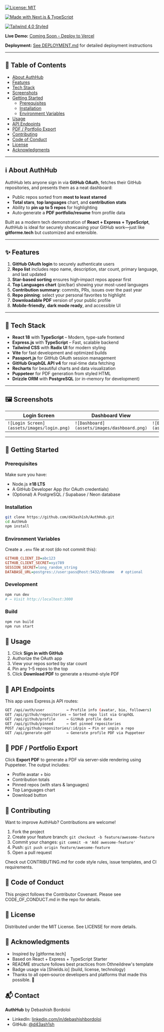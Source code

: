 [![License: MIT](https://img.shields.io/badge/license-MIT-blue)](./LICENSE)  

[![Made with Next.js & TypeScript](https://img.shields.io/badge/tech-Next.js%20%26%20TypeScript-0052CC?logo=nextdotjs&logoColor=white)](https://nextjs.org/)  

[![Tailwind 4.0 Styled](https://img.shields.io/badge/styled%20with-Tailwind%20CSS-38B2AC?logo=tailwindcss&logoColor=white)](https://tailwindcss.com/)  

**Live Demo:** [Coming Soon - Deploy to Vercel](https://vercel.com)

**Deployment:** [See DEPLOYMENT.md](./DEPLOYMENT.md) for detailed deployment instructions  

---  

## 📖 Table of Contents  

- [About AuthHub](#-about-authhub)  
- [Features](#-features)  
- [Tech Stack](#️-tech-stack)  
- [Screenshots](#-screenshots)  
- [Getting Started](#️-getting-started)  
  - [Prerequisites](#prerequisites)  
  - [Installation](#installation)  
  - [Environment Variables](#environment-variables)  
- [Usage](#-usage)  
- [API Endpoints](#-api-endpoints)  
- [PDF / Portfolio Export](#️-pdf--portfolio-export)  
- [Contributing](#-contributing)  
- [Code of Conduct](#-code-of-conduct)  
- [License](#-license)  
- [Acknowledgments](#-acknowledgments)  

---  

## ℹ️ About AuthHub  

AuthHub lets anyone sign in via **GitHub OAuth**, fetches their GitHub repositories, and presents them as a neat dashboard:  

- Public repos sorted from **most to least starred**  
- **Total stars**, **top languages** chart, and **contribution stats**  
- Ability to **pin up to 5 repos** for highlighting  
- Auto‑generate a **PDF portfolio/resume** from profile data  

Built as a modern tech demonstration of **React + Express + TypeScript**, AuthHub is ideal for securely showcasing your GitHub work—just like **gitforme.tech** but customized and extensible.  

---  

## ✨ Features  

1. **GitHub OAuth login** to securely authenticate users  
2. **Repo list** includes repo name, description, star count, primary language, and last updated  
3. **Star‑based sorting** ensures high‑impact repos appear first  
4. **Top Languages chart** (pie/bar) showing your most-used languages  
5. **Contribution summary**: commits, PRs, issues over the past year  
6. **Repo pinning**: select your personal favorites to highlight  
7. **Downloadable PDF** version of your public profile  
8. **Mobile‑friendly**, **dark mode ready**, and accessible UI  

---  

## 🧰 Tech Stack  

- **React 18** with **TypeScript** – Modern, type-safe frontend  
- **Express.js** with **TypeScript** – Fast, scalable backend  
- **Tailwind CSS** with **Radix UI** for modern styling  
- **Vite** for fast development and optimized builds  
- **Passport.js** for GitHub OAuth session management  
- **GitHub GraphQL API v4** for real-time data fetching  
- **Recharts** for beautiful charts and data visualization  
- **Puppeteer** for PDF generation from styled HTML  
- **Drizzle ORM** with **PostgreSQL** (or in-memory for development)  

---  

## 🖼 Screenshots  

| Login Screen | Dashboard View | PDF Export |
|---|---|---|
| `![Login Screen](assets/images/login.png)` | `![Dashboard](assets/images/dashboard.png)` | `![Export PDF](assets/images/export.png)` |  

---  

## 🚀 Getting Started  

### Prerequisites  

Make sure you have:  
- Node.js **≥18 LTS**  
- A GitHub Developer App (for OAuth credentials)  
- (Optional) A PostgreSQL / Supabase / Neon database  

### Installation  

```bash  
git clone https://github.com/d43ash1sh/AuthHub.git  
cd AuthHub  
npm install  
```  

### Environment Variables  

Create a `.env` file at root (do not commit this):  

```ini  
GITHUB_CLIENT_ID=abc123  
GITHUB_CLIENT_SECRET=xyz789  
SESSION_SECRET=long_random_string  
DATABASE_URL=postgres://user:pass@host:5432/dbname   # optional  
```  

### Development  

```bash  
npm run dev  
# → Visit http://localhost:3000  
```  

### Build  

```bash  
npm run build  
npm run start  
```  

## 🧪 Usage  

1. Click **Sign in with GitHub**  
2. Authorize the OAuth app  
3. View your repos sorted by star count  
4. Pin any 1–5 repos to the top  
5. Click **Download PDF** to generate a résumé-style PDF  

## 🧠 API Endpoints  

This app uses Express.js API routes:  

```bash  
GET /api/auth/user          → Profile info (avatar, bio, followers)  
GET /api/github/repositories → Sorted repo list via GraphQL  
GET /api/github/profile     → GitHub profile data  
GET /api/github/pinned      → Get pinned repositories  
POST /api/github/repositories/:id/pin → Pin or unpin a repo  
GET /api/generate-pdf       → Generate profile PDF via Puppeteer  
```  

## 📄 PDF / Portfolio Export  

Click **Export PDF** to generate a PDF via server-side rendering using Puppeteer. The output includes:  

- Profile avatar + bio  
- Contribution totals  
- Pinned repos (with stars & languages)  
- Top Languages chart  
- Download button  

## 🤝 Contributing  

Want to improve AuthHub? Contributions are welcome!  

1. Fork the project  
2. Create your feature branch: `git checkout -b feature/awesome-feature`  
3. Commit your changes: `git commit -m 'Add awesome-feature'`  
4. Push: `git push origin feature/awesome-feature`  
5. Open a pull request  

Check out CONTRIBUTING.md for code style rules, issue templates, and CI requirements.  

## 🧾 Code of Conduct  

This project follows the Contributor Covenant. Please see CODE_OF_CONDUCT.md in the repo for details.  

## 📜 License  

Distributed under the MIT License. See LICENSE for more details.  

## 🙏 Acknowledgments  

- Inspired by [gitforme.tech]  
- Based on React + Express + TypeScript Starter  
- README structure follows best practices from Othneildrew's template  
- Badge usage via [Shields.io] (build, license, technology)  
- Thanks to all open‑source developers and platforms that made this possible. 🙌  

## 📬 Contact  

**AuthHub** by Debashish Bordoloi  
- LinkedIn: [linkedin.com/in/debashishbordoloi](https://linkedin.com/in/debashishbordoloi)  
- GitHub: [@d43ash1sh](https://github.com/d43ash1sh)   
